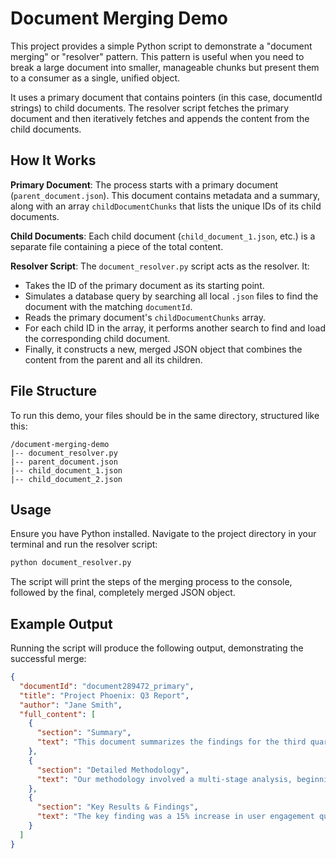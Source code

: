 # Document Merging Demo

This project provides a simple Python script to demonstrate a "document merging" or "resolver" pattern. This pattern is useful when you need to break a large document into smaller, manageable chunks but present them to a consumer as a single, unified object.

It uses a primary document that contains pointers (in this case, documentId strings) to child documents. The resolver script fetches the primary document and then iteratively fetches and appends the content from the child documents.

## How It Works

**Primary Document**: The process starts with a primary document (`parent_document.json`). This document contains metadata and a summary, along with an array `childDocumentChunks` that lists the unique IDs of its child documents.

**Child Documents**: Each child document (`child_document_1.json`, etc.) is a separate file containing a piece of the total content.

**Resolver Script**: The `document_resolver.py` script acts as the resolver. It:
- Takes the ID of the primary document as its starting point.
- Simulates a database query by searching all local `.json` files to find the document with the matching `documentId`.
- Reads the primary document's `childDocumentChunks` array.
- For each child ID in the array, it performs another search to find and load the corresponding child document.
- Finally, it constructs a new, merged JSON object that combines the content from the parent and all its children.

## File Structure

To run this demo, your files should be in the same directory, structured like this:

```
/document-merging-demo
|-- document_resolver.py
|-- parent_document.json
|-- child_document_1.json
|-- child_document_2.json
```

## Usage

Ensure you have Python installed. Navigate to the project directory in your terminal and run the resolver script:

```bash
python document_resolver.py
```

The script will print the steps of the merging process to the console, followed by the final, completely merged JSON object.

## Example Output

Running the script will produce the following output, demonstrating the successful merge:

```json
{
  "documentId": "document289472_primary",
  "title": "Project Phoenix: Q3 Report",
  "author": "Jane Smith",
  "full_content": [
    {
      "section": "Summary",
      "text": "This document summarizes the findings for the third quarter. Detailed sections on methodology and key results are appended below."
    },
    {
      "section": "Detailed Methodology",
      "text": "Our methodology involved a multi-stage analysis, beginning with data collection from our primary sources. We then applied a standard deviation model to identify outliers..."
    },
    {
      "section": "Key Results & Findings",
      "text": "The key finding was a 15% increase in user engagement quarter-over-quarter. This can be directly attributed to the new UI rollout in early July..."
    }
  ]
}
```
